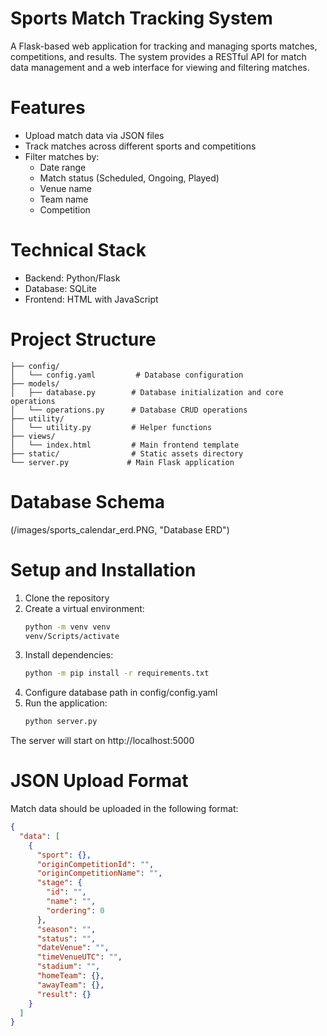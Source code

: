 # Sports Match Tracking System

A Flask-based web application for tracking and managing sports matches, competitions, and results. The system provides a RESTful API for match data management and a web interface for viewing and filtering matches.

# Features
* Upload match data via JSON files
* Track matches across different sports and competitions
* Filter matches by:
    * Date range
    * Match status (Scheduled, Ongoing, Played)
    * Venue name
    * Team name
    * Competition

# Technical Stack
* Backend: Python/Flask
* Database: SQLite
* Frontend: HTML with JavaScript

# Project Structure
```
├── config/
│   └── config.yaml         # Database configuration
├── models/
│   ├── database.py        # Database initialization and core operations
│   └── operations.py      # Database CRUD operations
├── utility/
│   └── utility.py         # Helper functions
├── views/
│   └── index.html         # Main frontend template
├── static/                # Static assets directory
└── server.py             # Main Flask application
```

# Database Schema
(/images/sports_calendar_erd.PNG, "Database ERD")

# Setup and Installation
1. Clone the repository
2. Create a virtual environment:
   ```bash
   python -m venv venv
   venv/Scripts/activate
   ```
3. Install dependencies:
   ```bash
   python -m pip install -r requirements.txt
   ```
4. Configure database path in config/config.yaml
5. Run the application:
   ```bash
   python server.py
   ```
The server will start on http://localhost:5000

# JSON Upload Format
Match data should be uploaded in the following format:
```json
{
  "data": [
    {
      "sport": {},
      "originCompetitionId": "",
      "originCompetitionName": "",
      "stage": {
        "id": "",
        "name": "",
        "ordering": 0
      },
      "season": "",
      "status": "",
      "dateVenue": "",
      "timeVenueUTC": "",
      "stadium": "",
      "homeTeam": {},
      "awayTeam": {},
      "result": {}
    }
  ]
}
```